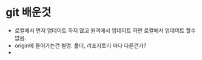 # git 배운것
- 로컬에서 먼저 업데이트 하지 않고 원격에서 업데이트 하면 로컬에서 업데이트 할수 없음.
- origin에 들어가는건 별명. 폴더, 리포지토리 마다 다른건가?
- 